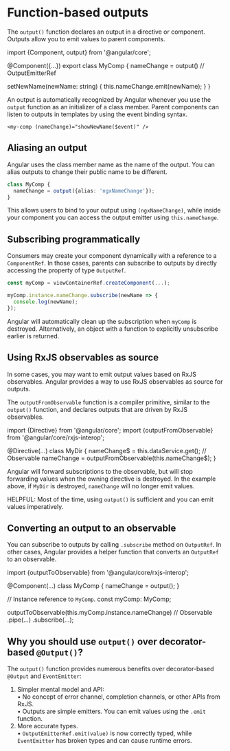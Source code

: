 # Function-based outputs

The `output()` function declares an output in a directive or component.
Outputs allow you to emit values to parent components.

<docs-code language="ts" highlight="[[5], [8]]">
import {Component, output} from '@angular/core';

@Component({...})
export class MyComp {
  nameChange = output<string>()    // OutputEmitterRef<string>

  setNewName(newName: string) {
    this.nameChange.emit(newName);
  }
}
</docs-code>

An output is automatically recognized by Angular whenever you use the `output` function as an initializer of a class member.
Parent components can listen to outputs in templates by using the event binding syntax.

```angular-html
<my-comp (nameChange)="showNewName($event)" />
```

## Aliasing an output

Angular uses the class member name as the name of the output.
You can alias outputs to change their public name to be different.

```typescript
class MyComp {
  nameChange = output({alias: 'ngxNameChange'});
}
```

This allows users to bind to your output using `(ngxNameChange)`, while inside your component you can access the output emitter using `this.nameChange`.

## Subscribing programmatically

Consumers may create your component dynamically with a reference to a `ComponentRef`.
In those cases, parents can subscribe to outputs by directly accessing the property of type `OutputRef`.

```ts
const myComp = viewContainerRef.createComponent(...);

myComp.instance.nameChange.subscribe(newName => {
  console.log(newName);
});
```

Angular will automatically clean up the subscription when `myComp` is destroyed.
Alternatively, an object with a function to explicitly unsubscribe earlier is returned.

## Using RxJS observables as source

In some cases, you may want to emit output values based on RxJS observables.
Angular provides a way to use RxJS observables as source for outputs.

The `outputFromObservable` function is a compiler primitive, similar to the `output()` function, and declares outputs that are driven by RxJS observables.

<docs-code language="ts" highlight="[7]">
import {Directive} from '@angular/core';
import {outputFromObservable} from '@angular/core/rxjs-interop';

@Directive(...)
class MyDir {
  nameChange$ = this.dataService.get(); // Observable<Data>
  nameChange = outputFromObservable(this.nameChange$);
}
</docs-code>

Angular will forward subscriptions to the observable, but will stop forwarding values when the owning directive is destroyed.
In the example above, if `MyDir` is destroyed, `nameChange` will no longer emit values.

HELPFUL: Most of the time, using `output()` is sufficient and you can emit values imperatively.

## Converting an output to an observable

You can subscribe to outputs by calling `.subscribe` method on `OutputRef`.
In other cases, Angular provides a helper function that converts an `OutputRef` to an observable.

<docs-code language="ts" highlight="[11]">
import {outputToObservable} from '@angular/core/rxjs-interop';

@Component(...)
class MyComp {
  nameChange = output<string>();
}

// Instance reference to `MyComp`.
const myComp: MyComp;

outputToObservable(this.myComp.instance.nameChange) // Observable<string>
  .pipe(...)
  .subscribe(...);
</docs-code>

## Why you should use `output()` over decorator-based `@Output()`?

The `output()` function provides numerous benefits over decorator-based `@Output` and `EventEmitter`:

1. Simpler mental model and API:
  <br/>• No concept of error channel, completion channels, or other APIs from RxJS.
  <br/>• Outputs are simple emitters. You can emit values using the `.emit` function.
2. More accurate types.
  <br/>• `OutputEmitterRef.emit(value)` is now correctly typed, while `EventEmitter` has broken types and can cause runtime errors.
